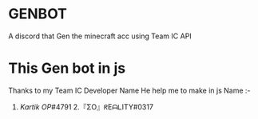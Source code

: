 # GENBOT
A discord that Gen the minecraft acc using Team IC API

# This Gen bot in js

Thanks to my Team IC Developer Name 
He help me to make in js
Name :- 
 1. *Kartik OP*#4791
 2.『ΣO』ᖇEᗩᒪITY#0317
